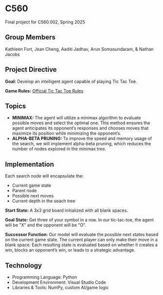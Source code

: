 # C560
Final project for C560.002, Spring 2025

## Group Members 
Kathleen Fort, Jean Cheng, Aaditi Jadhav, Arun Somasundaram, & Nathan Jacobs

## Project Directive 
**Goal:** Develop an intelligent agent capable of playing Tic Tac Toe.  

**Game Rules:** [Official Tic Tac Toe Rules]([https://www.worldothello.org/about/about-othello/othello-rules/official-rules/english](https://en.wikipedia.org/wiki/Tic-tac-toe))

## Topics 
- **MINIMAX:** The agent will utilize a minimax algorithm to evaluate possible moves and select the optimal one. This method ensures the agent anticipates its opponent’s responses and chooses moves that maximize its position while minimizing the opponent’s. 
- **ALPHA-BETA PRUNING:** To improve the speed and memory usage of the search, we will implement alpha-beta pruning, which reduces the number of nodes explored in the minimax tree.

## Implementation 
Each search node will encapsulate the:
- Current game state 
- Parent node
- Possible next moves
- Current depth in the seach tree

**Start State:** A 3x3 grid board initialized with all blank spaces. 

**Goal State:** Get three of your symbol in a row. In our tic-tac-toe, the agent will be "X" and the opponent will be "O". 

**Successor Function:** Our model will evaluate the possible next states based on the current game state. The current player can only make their move in a blank space. Each resulting state is evaluated based on whether it creates a win, blocks an opponent’s win, or leads to a strategic advantage.

## Technology 
- Programming Language: Python
- Development Environment: Visual Studio Code
- Libraries & Tools: NumPy, custom AI/game logic
